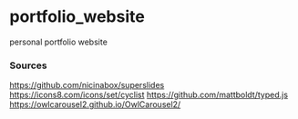 # portfolio_website

personal portfolio website

### Sources

https://github.com/nicinabox/superslides
https://icons8.com/icons/set/cyclist
https://github.com/mattboldt/typed.js
https://owlcarousel2.github.io/OwlCarousel2/
